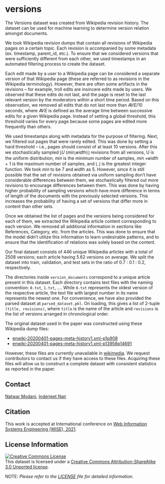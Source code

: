 # versions
The Versions dataset was created from Wikipedia revision history.  The dataset can be used for machine learning to determine version relation amongst documents.

We took Wikipedia revision dumps that contain all revisions of Wikipedia pages on a certain topic. Each revision is accompanied by some metadata (ex. timestamp, parent_id, etc.). To ensure that we considered versions that were sufficiently different from each other, we used timestamps in an automated filtering process to create the dataset.

Each edit made by a user to a Wikipedia page can be considered a separate version of that Wikipedia page (these are referred to as revisions in the Wikipedia terminology). However, there are often some artifacts in the revisions – for example, troll edits are insincere edits made by users. We observed that these edits do not last, and the page is reset to the last relevant version by the moderators within a short time period. Based on this observation, we removed all edits that do not last more than 𝐴𝑉𝐸/10 seconds, where 𝐴𝑉𝐸 is defined as the average time between successive edits for a given Wikipedia page. Instead of setting a global threshold, this threshold varies for every page because some pages are edited more frequently than others.

We used timestamps along with metadata for the purpose of filtering. Next, we filtered out pages that were rarely edited. This was done by setting a hard threshold – i.e., pages should consist of at least 10 versions. After this we stochastically sampled ⌊𝑈 (𝑚𝑖𝑛,𝑤𝑖𝑑𝑡ℎ)⌋ revisions from all versions, U is the uniform distribution, 𝑚𝑖𝑛 is the minimum number of samples, 𝑚𝑖𝑛 +𝑤𝑖𝑑𝑡ℎ + 1 is the maximum number of samples, and ⌊.⌋ is the greatest integer function. We took 𝑚𝑖𝑛 to be 7 and 𝑤𝑖𝑑𝑡ℎ as 5. However, since it is still possible that the set of revisions obtained via uniform sampling don’t have considerable differences between them, we stochastically filtered out more revisions to encourage differences between them. This was done by having higher probability of sampling versions which have more difference in terms of length of the documents with the previously selected versions. This increases the probability of having a set of versions that differ more in content than other sets.

Once we obtained the list of pages and the versions being considered for each of them, we extracted the Wikipedia article content corresponding to each version. We removed all additional information in sections like References, Category, etc. from the articles. This was done to ensure that the model didn’t utilize this information to learn undesirable patterns, and to ensure that the identification of relations was solely based on the content.

Our final dataset consists of 446 unique Wikipedia articles with a total of 2508 versions; each article having 5.62 versions on average. We split the dataset into train, validation, and test sets in the ratio of 0.7 : 0.1 : 0.2, respectively.

The directories inside `version_documents` correspond to a unique article present in this dataset. Each directory contains text files with the naming convention: `0.txt`, `1.txt`, .... While `0.txt` represents the oldest version of the respective article, the text file with largest number in its name represents the newest one. For convenience, we have also provided the parsed dataset at `parsed_dataset.pkl`. On loading, this gives a list of 2-tuple `(title, revisions)`, where `title` is the name of the article and `revisions` is the list of versions arranged in chronological order.

The original dataset used in the paper was constructed using these Wikipedia dump files:
- [enwiki-20200401-pages-meta-history1.xml-p1p908](https://dumps.wikimedia.org/enwiki/20200401/enwiki-20200401-pages-meta-history1.xml-p1p908.7z)
- [enwiki-20200401-pages-meta-history1.xml-p13958p14691](https://dumps.wikimedia.org/enwiki/20200401/enwiki-20200401-pages-meta-history1.xml-p13958p14691.7z)

However, these files are currently unavailable in [wikimedia](https://dumps.wikimedia.org/enwiki/). We request contributors to contact us if they have access to these files. Acquiring these files will allow us to construct a complete dataset with consistent statistics as reported in the paper.

## Contact 
[Natwar Modani](mailto:nmodani@adobe.com), [Inderjeet Nair](mailto:inair@adobe.com)

## Citation
This work is accepted at International conference on [Web Information Systems Engineering (WISE), 2021](http://www.wise-conferences.org/2021/index.html).

  
## License Information
<a rel="license" href="http://creativecommons.org/licenses/by-sa/3.0/"><img alt="Creative Commons License" style="border-width:0" src="https://licensebuttons.net/l/by-sa/3.0/88x31.png" /></a><br />This dataset is licensed under a <a rel="license" href="http://creativecommons.org/licenses/by-sa/3.0/">Creative Commons Attribution-ShareAlike 3.0 Unported license</a>.

NOTE: _Please refer to the [LICENSE](./LICENSE.md) file for detailed information._
